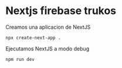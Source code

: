 # Nextjs firebase trukos


Creamos una aplicacion de NextJS
```
npx create-next-app .
```

Ejecutamos NextJS a modo debug
```
npm run dev
```


